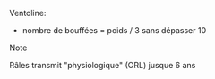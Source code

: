 Ventoline:
- nombre de bouffées = poids / 3 sans dépasser 10

> [!NOTE]
> Râles transmit "physiologique" (ORL) jusque 6 ans
